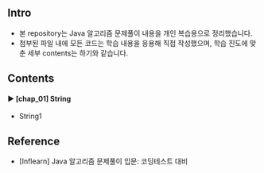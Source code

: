 ####  
## Intro  
- 본 repository는 Java 알고리즘 문제풀이 내용을 개인 복습용으로 정리했습니다.
- 첨부된 파일 내에 모든 코드는 학습 내용을 응용해 직접 작성했으며, 학습 진도에 맞춘 세부 contents는 하기와 같습니다.
####  
## Contents  
#### ► [chap_01] String
- String1
####  
## Reference  
- [Inflearn] Java 알고리즘 문제풀이 입문: 코딩테스트 대비
####  

